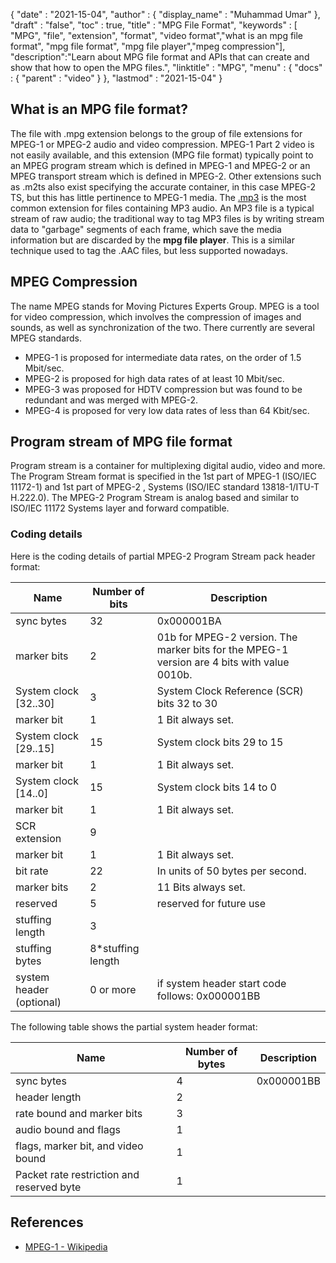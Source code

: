 {
  "date" : "2021-15-04",
  "author" : {
    "display_name" : "Muhammad Umar"
  },
  "draft" : "false",
  "toc" : true,
  "title" : "MPG File Format",
  "keywords" : [ "MPG", "file", "extension", "format", "video format","what is an mpg file format", "mpg file format", "mpg file player","mpeg compression"],
  "description":"Learn about MPG file format and APIs that can create and show that how to open the MPG files.",
  "linktitle" : "MPG",
  "menu" : {
    "docs" : {
      "parent" : "video"
    }
  },
  "lastmod" : "2021-15-04"
}

## What is an MPG file format? ##
The file with .mpg extension belongs to the group of file extensions for MPEG-1 or MPEG-2 audio and video compression. MPEG-1 Part 2 video is not easily available, and this extension (MPG file format) typically point to an MPEG program stream which is defined in MPEG-1 and MPEG-2 or an MPEG transport stream which is defined in MPEG-2. Other extensions such as .m2ts also exist specifying the accurate container, in this case MPEG-2 TS, but this has little pertinence to MPEG-1 media. The [.mp3](https://docs.fileformat.com/audio/mp3/) is the most common extension for files containing MP3 audio. An MP3 file is a typical stream of raw audio; the traditional way to tag MP3 files is by writing stream data to "garbage" segments of each frame, which save the media information but are discarded by the **mpg file player**. This is a similar technique used to tag the .AAC files, but less supported nowadays.

## MPEG Compression ##
The name MPEG stands for Moving Pictures Experts Group. MPEG is a tool for video compression, which involves the compression of images and sounds, as well as synchronization of the two.
There currently are several MPEG standards.

- MPEG-1 is proposed for intermediate data rates, on the order of 1.5 Mbit/sec.
- MPEG-2 is proposed for high data rates of at least 10 Mbit/sec.
- MPEG-3 was proposed for HDTV compression but was found to be redundant and was merged with MPEG-2.
- MPEG-4 is proposed for very low data rates of less than 64 Kbit/sec.


## Program stream of MPG file format ##
Program stream is a container for multiplexing digital audio, video and more. The Program Stream format is specified in the 1st part of MPEG-1 (ISO/IEC 11172-1) and 1st part of MPEG-2 , Systems (ISO/IEC standard 13818-1/ITU-T H.222.0). The MPEG-2 Program Stream is analog based and similar to ISO/IEC 11172 Systems layer and forward compatible.
### Coding details ###
Here is the coding details of partial MPEG-2 Program Stream pack header format:

|           Name           |  Number of bits   |                                         Description                                         |
---|---|---|
|        sync bytes        |        32         |                                         0x000001BA                                          |
|       marker bits        |         2         | 01b for MPEG-2 version. The marker bits for the MPEG-1 version are 4 bits with value 0010b. |
|  System clock [32..30]   |         3         |                         System Clock Reference (SCR) bits 32 to 30                          |
|        marker bit        |         1         |                                      1 Bit always set.                                      |
|  System clock [29..15]   |        15         |                                 System clock bits 29 to 15                                  |
|        marker bit        |         1         |                                      1 Bit always set.                                      |
|   System clock [14..0]   |        15         |                                  System clock bits 14 to 0                                  |
|        marker bit        |         1         |                                      1 Bit always set.                                      |
|      SCR extension       |         9         |                                                                                             |
|        marker bit        |         1         |                                      1 Bit always set.                                      |
|         bit rate         |        22         |                              In units of 50 bytes per second.                               |
|       marker bits        |         2         |                                     11 Bits always set.                                     |
|         reserved         |         5         |                                   reserved for future use                                   |
|     stuffing length      |         3         |                                                                                             |
|      stuffing bytes      | 8*stuffing length |                                                                                             |
| system header (optional) |     0 or more     |                       if system header start code follows: 0x000001BB                       |

The following table shows the partial system header format:

|                   Name                    | Number of bytes | Description |
---|---|---|
|                sync bytes                 |        4        | 0x000001BB  |
|               header length               |        2        |             |
|        rate bound and marker bits         |        3        |             |
|           audio bound and flags           |        1        |             |
|    flags, marker bit, and video bound     |        1        |             |
| Packet rate restriction and reserved byte |        1        |             |


## References ##

- [MPEG-1 - Wikipedia](https://en.wikipedia.org/wiki/MPEG-1)


